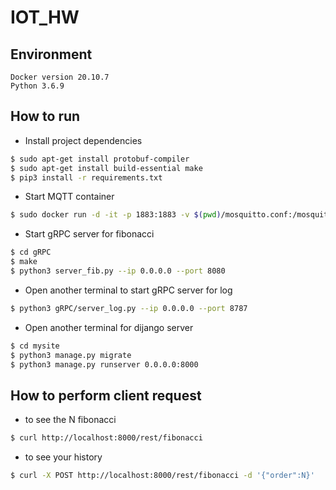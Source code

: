 # IOT_HW
## Environment
```
Docker version 20.10.7
Python 3.6.9
```
## How to run
- Install project dependencies
```bash
$ sudo apt-get install protobuf-compiler
$ sudo apt-get install build-essential make
$ pip3 install -r requirements.txt
```
- Start MQTT container 
```bash
$ sudo docker run -d -it -p 1883:1883 -v $(pwd)/mosquitto.conf:/mosquitto/config/mosquitto.conf eclipse-mosquitto
```
- Start gRPC server for fibonacci
```bash
$ cd gRPC
$ make
$ python3 server_fib.py --ip 0.0.0.0 --port 8080
```
- Open another terminal to start gRPC server for log
```bash
$ python3 gRPC/server_log.py --ip 0.0.0.0 --port 8787
```
- Open another terminal for dijango server
```bash
$ cd mysite
$ python3 manage.py migrate
$ python3 manage.py runserver 0.0.0.0:8000
```

## How to perform client request
- to see the N fibonacci
```bash
$ curl http://localhost:8000/rest/fibonacci
```
- to see your history
```bash
$ curl -X POST http://localhost:8000/rest/fibonacci -d '{"order":N}'
```
